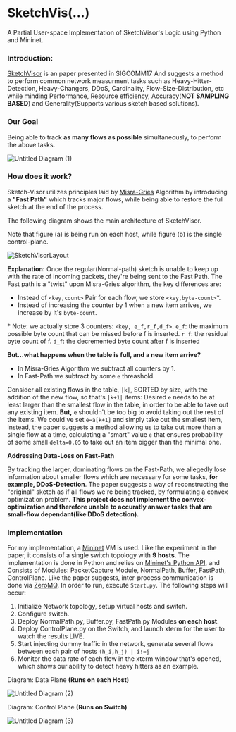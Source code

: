 # SketchVis(...)
A Partial User-space Implementation of SketchVisor's Logic using Python and Mininet.

### Introduction: ###
[SketchVisor](https://www.cs.jhu.edu/~xinjin/files/SIGCOMM17_SketchVisor.pdf) is an paper presented in SIGCOMM17
And suggests a method to perform common network measurment tasks such as Heavy-Hitter-Detection, Heavy-Changers, DDoS, Cardinality, Flow-Size-Distribution, etc while minding Performance, Resource efficiency, Accuracy(**NOT SAMPLING BASED**) and Generality(Supports various sketch based solutions).

### Our Goal ###
Being able to track **as many flows as possible** simultaneously, to perform the above tasks.

![Untitled Diagram (1)](https://user-images.githubusercontent.com/7606509/61496961-93cfd200-a9c6-11e9-8e91-79c3bef4232d.png)
### How does it work? ###
Sketch-Visor utilizes principles laid by [Misra-Gries](https://en.wikipedia.org/wiki/Misra%E2%80%93Gries_summary) Algorithm by introducing a **"Fast Path"** which tracks major flows, while being able to restore the full sketch at the end of the process.

The following diagram shows the main architecture of SketchVisor. 

Note that figure (a) is being run on each host,
while figure (b) is the single control-plane.

![SketchVisorLayout](https://user-images.githubusercontent.com/7606509/61491428-e5bd2b80-a9b7-11e9-8d65-8e88112bcf61.PNG)

**Explanation:** Once the regular(Normal-path) sketch is unable to keep up with the rate of incoming packets, they're being sent to the Fast Path. The Fast path is a "twist" upon Misra-Gries algorithm, the key differences are:

- Instead of `<key,count>` Pair for each flow, we store `<key,byte-count>`*.
- Instead of increasing the counter by 1 when a new item arrives, we increase by it's `byte-count`.

\* Note: we actually store 3 counters: `<key, e_f,r_f,d_f>`.
`e_f`: the maximum possible byte count that can be missed before
f is inserted.
`r_f`: the residual byte count of f.
`d_f`: the decremented byte count after f is inserted


**But...what happens when the table is full, and a new item arrive?**

- In Misra-Gries Algorithm we subtract all counters by 1.
- In Fast-Path we subtract by some `e` threashold.

Consider all existing flows in the table, `|k|`, SORTED by size, with the addition of the new flow, so that's `|k+1|` items:
Desired `e` needs to be at least larger than the smallest flow in the table, in order to be able to take out any existing item.
**But,** `e` shouldn't be too big to avoid taking out the rest of the items. We could've set `e=a[k+1]` and simply take out the smallest item, instead, the paper suggests a method allowing us to take out more than a single flow at a time, calculating a "smart" value `e` that ensures probability of some small `delta=0.05` to take out an item bigger than the minimal one. 

**Addressing Data-Loss on Fast-Path**

By tracking the larger, dominating flows on the Fast-Path, we allegedly lose information about smaller flows which are necessary for some tasks, **for example, DDoS-Detection**. The paper suggests a way of reconstructing the "original" sketch as if all flows we're being tracked, by formulating a convex optimization problem. **This project does not implement the convex-optimization and therefore unable to accuratly answer tasks that are small-flow dependant(like DDoS detection).**

### Implementation ###

For my implementation, a [Mininet](http://mininet.org/) VM is used. Like the experiment in the paper, it consists of a single switch topology with **9 hosts**. The implementation is done in Python and relies on [Mininet's Python API](http://mininet.org/api/annotated.html), and Consists of Modules: PacketCapture Module, NormalPath, Buffer, FastPath, ControlPlane.
Like the paper suggests, inter-process communication is done via [ZeroMQ](http://zeromq.org/).
In order to run, execute `Start.py`.
The following steps will occur:
1. Initialize Network topology, setup virtual hosts and switch.
2. Configure switch.
3. Deploy NormalPath.py, Buffer.py, FastPath.py Modules **on each host**.
4. Deploy ControlPlane.py on the Switch, and launch xterm for the user to watch the results LIVE.
5. Start injecting dummy traffic in the network, generate several flows between each pair of hosts `(h_i,h_j) | i!=j`
6. Monitor the data rate of each flow in the xterm window that's opened, which shows our ability to detect heavy hitters as an example.

Diagram: Data Plane **(Runs on each Host)**

![Untitled Diagram (2)](https://user-images.githubusercontent.com/7606509/61500667-ee702a80-a9d4-11e9-93eb-1a0420a059c6.png)



Diagram: Control Plane **(Runs on Switch)**

![Untitled Diagram (3)](https://user-images.githubusercontent.com/7606509/61501528-60963e80-a9d8-11e9-98f3-f2865ef17e33.png)
